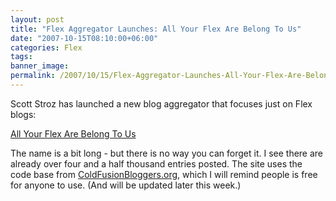 ```yaml
---
layout: post
title: "Flex Aggregator Launches: All Your Flex Are Belong To Us"
date: "2007-10-15T08:10:00+06:00"
categories: Flex 
tags: 
banner_image: 
permalink: /2007/10/15/Flex-Aggregator-Launches-All-Your-Flex-Are-Belong-To-Us
---
```


Scott Stroz has launched a new blog aggregator that focuses just on Flex blogs:

<a href="http://www.allyourflexarebelongtous.com/index.cfm">All Your Flex Are Belong To Us</a>

The name is a bit long - but there is no way you can forget it. I see there are already over four and a half thousand entries posted. The site uses the code base from <a href="http://www.coldfusionbloggers.org">ColdFusionBloggers.org</a>, which I will remind people is free for anyone to use. (And will be updated later this week.)